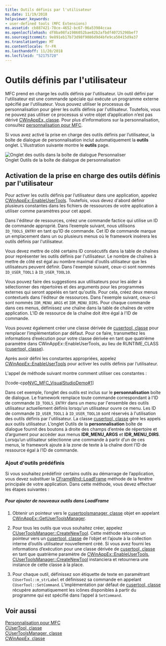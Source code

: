 ```yaml
---
title: Outils définis par l'utilisateur
ms.date: 11/19/2018
helpviewer_keywords:
- user-defined tools (MFC Extensions)
ms.assetid: cb887421-78ce-4652-bc67-96a53984ccaa
ms.openlocfilehash: df8ba98fa1986052bae82b2afbdf40725298bef7
ms.sourcegitcommit: 9e891eb17b73d98f9086d9d4bfe9ca50415d9a37
ms.translationtype: MT
ms.contentlocale: fr-FR
ms.lasthandoff: 11/20/2018
ms.locfileid: "52175728"
---
```

# <a name="user-defined-tools"></a>Outils définis par l'utilisateur

MFC prend en charge les outils définis par l'utilisateur. Un outil défini par l'utilisateur est une commande spéciale qui exécute un programme externe spécifié par l'utilisateur. Vous pouvez utiliser le processus de personnalisation pour gérer les outils définis par l'utilisateur. Toutefois, vous ne pouvez pas utiliser ce processus si votre objet d’application n’est pas dérivé [CWinAppEx, classe](../mfc/reference/cwinappex-class.md). Pour plus d’informations sur la personnalisation, consultez [personnalisation pour MFC](../mfc/customization-for-mfc.md).

Si vous avez activé la prise en charge des outils définis par l’utilisateur, la boîte de dialogue de personnalisation inclut automatiquement la **outils** onglet. L’illustration suivante montre le **outils** page.

![Onglet des outils dans la boîte de dialogue Personnaliser](../mfc/media/custdialogboxtoolstab.png "onglet des outils de la boîte de dialogue Personnalisation") <br/>
Onglet Outils de la boîte de dialogue de personnalisation

## <a name="enabling-user-defined-tools-support"></a>Activation de la prise en charge des outils définis par l'utilisateur

Pour activer les outils définis par l’utilisateur dans une application, appelez [CWinAppEx::EnableUserTools](../mfc/reference/cwinappex-class.md#enableusertools). Toutefois, vous devez d'abord définir plusieurs constantes dans les fichiers de ressources de votre application à utiliser comme paramètres pour cet appel.

Dans l'éditeur de ressources, créez une commande factice qui utilise un ID de commande approprié. Dans l’exemple suivant, nous utilisons `ID_TOOLS_ENTRY` en tant qu’ID de commande. Cet ID de commande marque un emplacement dans un ou plusieurs menus où le framework insérera les outils définis par l'utilisateur.

Vous devez mettre de côté certains ID consécutifs dans la table de chaînes pour représenter les outils définis par l'utilisateur. Le nombre de chaînes à mettre de côté est égal au nombre maximal d'outils utilisateur que les utilisateurs peuvent définir. Dans l'exemple suivant, ceux-ci sont nommés `ID_USER_TOOL1` à `ID_USER_TOOL10`.

Vous pouvez faire des suggestions aux utilisateurs pour les aider à sélectionner des répertoires et des arguments pour les programmes externes qui seront appelés en tant qu'outils. Pour cela, créez deux menus contextuels dans l'éditeur de ressources. Dans l'exemple suivant, ceux-ci sont nommés `IDR_MENU_ARGS` et `IDR_MENU_DIRS`. Pour chaque commande dans ces menus, définissez une chaîne dans la table de chaînes de votre application. L'ID de ressource de la chaîne doit être égal à l'ID de commande.

Vous pouvez également créer une classe dérivée de [cusertool, classe](../mfc/reference/cusertool-class.md) pour remplacer l’implémentation par défaut. Pour ce faire, transmettez les informations d’exécution pour votre classe dérivée en tant que quatrième paramètre dans CWinAppEx::EnableUserTools, au lieu de RUNTIME_CLASS ([cusertool, classe](../mfc/reference/cusertool-class.md)).

Après avoir défini les constantes appropriées, appelez [CWinAppEx::EnableUserTools](../mfc/reference/cwinappex-class.md#enableusertools) pour activer les outils définis par l’utilisateur.

L'appel de méthode suivant montre comment utiliser ces constantes :

[!code-cpp[NVC_MFC_VisualStudioDemo#1](../mfc/codesnippet/cpp/user-defined-tools_1.cpp)]

Dans cet exemple, l’onglet des outils est inclus sur le **personnalisation** boîte de dialogue. Le framework remplace toute commande correspondant à l'ID de commande `ID_TOOLS_ENTRY` dans un menu par l'ensemble des outils utilisateur actuellement définis lorsqu'un utilisateur ouvre ce menu. Les ID de commande `ID_USER_TOOL1` à `ID_USER_TOOL10` sont réservés à l'utilisation des outils définis par l'utilisateur. La classe [cusertool, classe](../mfc/reference/cusertool-class.md) gère les appels aux outils utilisateur. L’onglet Outils de la **personnalisation** boîte de dialogue fournit des boutons à droite des champs d’entrée de répertoire et d’argument pour accéder aux menus **IDR_MENU_ARGS** et **IDR_MENU_DIRS**. Lorsqu’un utilisateur sélectionne une commande à partir d’un de ces menus, le framework ajoute à la zone de texte à la chaîne dont l’ID de ressource égal à l’ID de commande.

### <a name="including-predefined-tools"></a>Ajout d'outils prédéfinis

Si vous souhaitez prédéfinir certains outils au démarrage de l’application, vous devez substituer la [CFrameWnd::LoadFrame](../mfc/reference/cframewnd-class.md#loadframe) méthode de la fenêtre principale de votre application. Dans cette méthode, vous devez effectuer les étapes suivantes :

##### <a name="to-add-new-tools-in-loadframe"></a>Pour ajouter de nouveaux outils dans LoadFrame

1. Obtenir un pointeur vers le [cusertoolsmanager, classe](../mfc/reference/cusertoolsmanager-class.md) objet en appelant [CWinAppEx::GetUserToolsManager](../mfc/reference/cwinappex-class.md#getusertoolsmanager).

1. Pour tous les outils que vous souhaitez créer, appelez [CUserToolsManager::CreateNewTool](../mfc/reference/cusertoolsmanager-class.md#createnewtool). Cette méthode retourne un pointeur vers un [cusertool, classe](../mfc/reference/cusertool-class.md) de l’objet et l’ajoute à la collection interne d’outils utilisateur nouvellement créé. Si vous avez fourni les informations d’exécution pour une classe dérivée de [cusertool, classe](../mfc/reference/cusertool-class.md) en tant que quatrième paramètre de [CWinAppEx::EnableUserTools](../mfc/reference/cwinappex-class.md#enableusertools), [CUserToolsManager::CreateNewTool](../mfc/reference/cusertoolsmanager-class.md#createnewtool) instanciera et retournera une instance de cette classe à la place.

1. Pour chaque outil, définissez son étiquette de texte en paramétrant `CUserTool::m_strLabel` et définissez sa commande en appelant `CUserTool::SetCommand`. L’implémentation par défaut de [cusertool, classe](../mfc/reference/cusertool-class.md) récupère automatiquement les icônes disponibles à partir du programme qui est spécifié dans l’appel à `SetCommand`.

## <a name="see-also"></a>Voir aussi

[Personnalisation pour MFC](../mfc/customization-for-mfc.md)<br/>
[CUserTool, classe](../mfc/reference/cusertool-class.md)<br/>
[CUserToolsManager, classe](../mfc/reference/cusertoolsmanager-class.md)<br/>
[CWinAppEx, classe](../mfc/reference/cwinappex-class.md)
